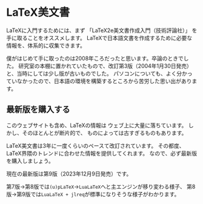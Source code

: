 # LaTeX美文書

LaTeXに入門するためには、まず
「LaTeX2e美文書作成入門（技術評論社）」
を手に取ることをオススメします。
LaTeXで日本語文書を作成するために必要な情報を、体系的に収集できます。

僕がはじめて手に取ったのは2008年ころだったと思います。卒論のときでした。
研究室の本棚に置かれていたもので、改訂第3版（2004年1月30日発売）と、当時にしては少し版が古いものでした。
パソコンについても、よく分かっていなかったので、日本語の環境を構築するところから苦労した思い出があります。

## 最新版を購入する

このウェブサイトも含め、LaTeXの情報は
ウェブ上に大量に落ちています。
しかし、そのほとんとが断片的で、
ものによっては古すぎるものもあります。

LaTeX美文書は3年に一度くらいのペースて改訂されています。
その都度、LaTeX界隈のトレンドに合わせた情報を提供してくれます。
なので、必ず最新版を購入しましょう。

現在の最新版は第9版（2023年12月9日発売）です。

第7版→第8版では`(u)pLaTeX`→`LuaLaTeX`へと主エンジンが移り変わる様子、
第8版→第9版では`LuaLaTeX + jlreq`が標準になりそうな様子がわかります。
